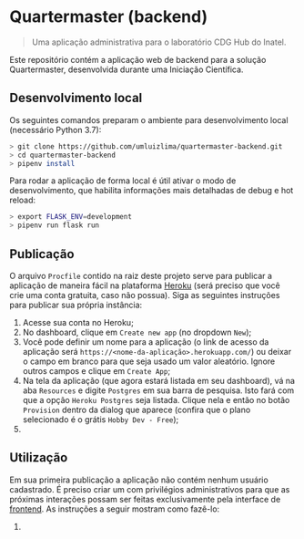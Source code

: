 # Quartermaster (backend)
> Uma aplicação administrativa para o laboratório CDG Hub do Inatel.

Este repositório contém a aplicação web de backend para a solução Quartermaster,
desenvolvida durante uma Iniciação Científica.

## Desenvolvimento local

Os seguintes comandos preparam o ambiente para desenvolvimento local (necessário Python 3.7):
```sh
> git clone https://github.com/umluizlima/quartermaster-backend.git
> cd quartermaster-backend
> pipenv install
```

Para rodar a aplicação de forma local é útil ativar o modo de desenvolvimento, que habilita informações mais detalhadas de debug e hot reload:
```sh
> export FLASK_ENV=development
> pipenv run flask run
```

## Publicação

O arquivo `Procfile` contido na raiz deste projeto serve para publicar a aplicação de maneira fácil na plataforma [Heroku](https://heroku.com) (será preciso que você
crie uma conta gratuita, caso não possua). Siga as seguintes instruções para publicar sua própria instância:

1. Acesse sua conta no Heroku;
2. No dashboard, clique em `Create new app` (no dropdown `New`);
3. Você pode definir um nome para a aplicação (o link de acesso da aplicação será `https://<nome-da-aplicação>.herokuapp.com/`) ou deixar o campo em branco para que seja usado um valor aleatório. Ignore outros campos e clique em `Create App`;
4. Na tela da aplicação (que agora estará listada em seu dashboard), vá na aba `Resources` e digite `Postgres` em sua barra de pesquisa. Isto fará com que a opção `Heroku Postgres` seja listada. Clique nela e então no botão `Provision` dentro da dialog que aparece (confira que o plano selecionado é o grátis `Hobby Dev - Free`);
5.

## Utilização

Em sua primeira publicação a aplicação não contém nenhum usuário cadastrado. É preciso criar um com privilégios administrativos para que as próximas interações possam ser feitas exclusivamente pela interface de [frontend](https://github.com/umluizlima/quartermaster-frontend). As instruções a seguir mostram como fazê-lo:

1.
